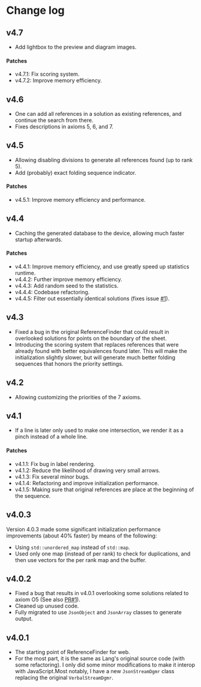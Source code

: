 
# Change log

## v4.7

- Add lightbox to the preview and diagram images.

#### Patches

- v4.7.1: Fix scoring system.
- v4.7.2: Improve memory efficiency.

## v4.6

- One can add all references in a solution as existing references, and continue the search from there.
- Fixes descriptions in axioms 5, 6, and 7.

## v4.5

- Allowing disabling divisions to generate all references found (up to rank 5).
- Add (probably) exact folding sequence indicator.

#### Patches

- v4.5.1: Improve memory efficiency and performance.

## v4.4

- Caching the generated database to the device, allowing much faster startup afterwards.

#### Patches
- v4.4.1: Improve memory efficiency, and use greatly speed up statistics runtime.
- v4.4.2: Further improve memory efficiency.
- v4.4.3: Add random seed to the statistics.
- v4.4.4: Codebase refactoring.
- v4.4.5: Filter out essentially identical solutions (fixes issue [#1](https://github.com/MuTsunTsai/reference-finder/issues/1)).

## v4.3

- Fixed a bug in the original ReferenceFinder that could result in overlooked solutions for points on the boundary of the sheet.
- Introducing the scoring system that replaces references that were already found with better equivalences found later. This will make the initialization slightly slower, but will generate much better folding sequences that honors the priority settings.

## v4.2

- Allowing customizing the priorities of the 7 axioms.

## v4.1

- If a line is later only used to make one intersection, we render it as a pinch instead of a whole line.

#### Patches
- v4.1.1: Fix bug in label rendering.
- v4.1.2: Reduce the likelihood of drawing very small arrows.
- v4.1.3: Fix several minor bugs.
- v4.1.4: Refactoring and improve initialization performance.
- v4.1.5: Making sure that original references are place at the beginning of the sequence.

## v4.0.3

Version 4.0.3 made some significant initialization performance improvements (about 40% faster) by means of the following:

- Using `std::unordered_map` instead of `std::map`.
- Used only one map (instead of per rank) to check for duplications, and then use vectors for the per rank map and the buffer.

## v4.0.2

- Fixed a bug that results in v4.0.1 overlooking some solutions related to axiom O5 (See also [PR#1](https://github.com/bugfolder/ReferenceFinder/pull/1)).
- Cleaned up unused code.
- Fully migrated to use `JsonObject` and `JsonArray` classes to generate output.

## v4.0.1

- The starting point of ReferenceFinder for web.
- For the most part, it is the same as Lang's original source code (with some refactoring).
	I only did some minor modifications to make it interop with JavaScript.Most notably, I have a new `JsonStreamDgmr` class replacing the original `VerbalStreamDgmr`.
